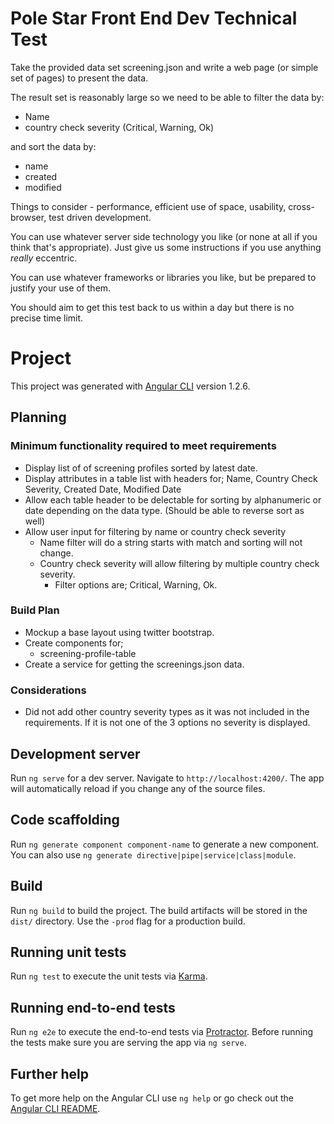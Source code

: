 Pole Star Front End Dev Technical Test
============================================

Take the provided data set screening.json and write a web page (or simple set of pages) to present the data. 

The result set is reasonably large so we need to be able to filter the data by:

* Name
* country check severity (Critical, Warning, Ok)

and sort the data by:

* name
* created
* modified


Things to consider - performance, efficient use of space, usability, cross-browser, test driven development.

You can use whatever server side technology you like (or none at all if you think that's appropriate). 
Just give us some instructions if you use anything *really* eccentric. 

You can use whatever frameworks or libraries you like, but be prepared to justify your use of them.

You should aim to get this test back to us within a day but there is no precise time limit. 

# Project

This project was generated with [Angular CLI](https://github.com/angular/angular-cli) version 1.2.6.

## Planning

### Minimum functionality required to meet requirements
* Display list of of screening profiles sorted by latest date.
* Display attributes in a table list with headers for; Name, Country Check Severity, Created Date, Modified Date
* Allow each table header to be delectable for sorting by alphanumeric or date depending on the data type. (Should be able to reverse sort as well)
* Allow user input for filtering by name or country check severity
    * Name filter will do a string starts with match and sorting will not change.
    * Country check severity will allow filtering by multiple country check severity.
        * Filter options are; Critical, Warning, Ok.

### Build Plan
* Mockup a base layout using twitter bootstrap.
* Create components for;
    * screening-profile-table
* Create a service for getting the screenings.json data.

### Considerations
* Did not add other country severity types as it was not included in the requirements. If it is not one of the 3 options no severity is displayed.




## Development server

Run `ng serve` for a dev server. Navigate to `http://localhost:4200/`. The app will automatically reload if you change any of the source files.

## Code scaffolding

Run `ng generate component component-name` to generate a new component. You can also use `ng generate directive|pipe|service|class|module`.

## Build

Run `ng build` to build the project. The build artifacts will be stored in the `dist/` directory. Use the `-prod` flag for a production build.

## Running unit tests

Run `ng test` to execute the unit tests via [Karma](https://karma-runner.github.io).

## Running end-to-end tests

Run `ng e2e` to execute the end-to-end tests via [Protractor](http://www.protractortest.org/).
Before running the tests make sure you are serving the app via `ng serve`.

## Further help

To get more help on the Angular CLI use `ng help` or go check out the [Angular CLI README](https://github.com/angular/angular-cli/blob/master/README.md).
